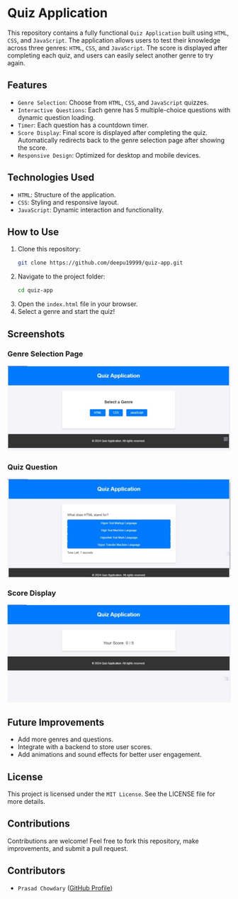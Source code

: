 # Quiz Application

This repository contains a fully functional ```Quiz Application``` built using ```HTML```, ```CSS```, and ```JavaScript```. The application allows users to test their knowledge across three genres: ```HTML```, ```CSS```, and ```JavaScript```. The score is displayed after completing each quiz, and users can easily select another genre to try again.

## Features

- ```Genre Selection```: Choose from ```HTML```, ```CSS```, and ```JavaScript``` quizzes.
- ```Interactive Questions```: Each genre has 5 multiple-choice questions with dynamic question loading.
- ```Timer```: Each question has a countdown timer.
- ```Score Display```: Final score is displayed after completing the quiz. Automatically redirects back to the genre selection page after showing the score.
- ```Responsive Design```: Optimized for desktop and mobile devices.

## Technologies Used

- ```HTML```: Structure of the application.
- ```CSS```: Styling and responsive layout.
- ```JavaScript```: Dynamic interaction and functionality.

## How to Use

1. Clone this repository:
   ```bash
   git clone https://github.com/deepu19999/quiz-app.git
   ```
2. Navigate to the project folder:
   ```bash
   cd quiz-app
   ```
3. Open the ```index.html``` file in your browser.
4. Select a genre and start the quiz!

## Screenshots

### Genre Selection Page
![Genre Selection](https://github.com/deepu19999/quiz-app/blob/main/images/genre-selection.jpg)

### Quiz Question
![Quiz Question](https://github.com/deepu19999/quiz-app/blob/main/images/quiz-question.jpg)

### Score Display
![Score Display](https://github.com/deepu19999/quiz-app/blob/main/images/score-display.jpg)

## Future Improvements

- Add more genres and questions.
- Integrate with a backend to store user scores.
- Add animations and sound effects for better user engagement.

## License

This project is licensed under the ```MIT License```. See the LICENSE file for more details.

## Contributions

Contributions are welcome! Feel free to fork this repository, make improvements, and submit a pull request.

## Contributors

- ```Prasad Chowdary``` ([GitHub Profile](https://github.com/prasadchowdary5))

